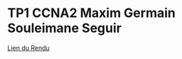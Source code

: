 # TP1 CCNA2 Maxim Germain Souleimane Seguir

[Lien du Rendu](https://docs.google.com/document/d/1E8z3jvANexRFzwlr684d8_0qD_067bOMMfLg46JUs8Q/edit?usp=sharing)


